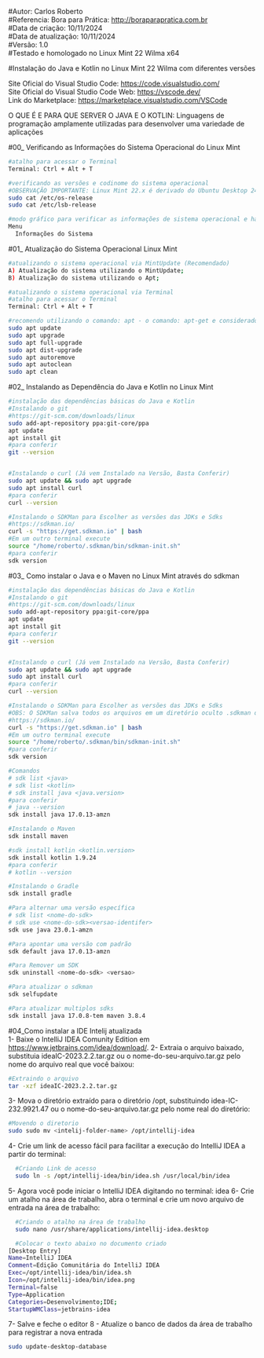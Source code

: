 #Autor: Carlos Roberto<br>
#Referencia: Bora para Prática: http://boraparapratica.com.br<br>
#Data de criação: 10/11/2024<br>
#Data de atualização: 10/11/2024<br>
#Versão: 1.0<br>
#Testado e homologado no Linux Mint 22 Wilma x64<br>

#Instalação do Java e Kotlin no Linux Mint 22 Wilma com diferentes versões<br>


Site Oficial do Visual Studio Code: https://code.visualstudio.com/<br>
Site Oficial do Visual Studio Code Web: https://vscode.dev/<br>
Link do Marketplace: https://marketplace.visualstudio.com/VSCode

O QUE É E PARA QUE SERVER O JAVA E O KOTLIN: Linguagens de programação amplamente utilizadas para desenvolver uma variedade de aplicações

#00_ Verificando as Informações do Sistema Operacional do Linux Mint<br>
```bash
#atalho para acessar o Terminal
Terminal: Ctrl + Alt + T

#verificando as versões e codinome do sistema operacional
#OBSERVAÇÃO IMPORTANTE: Linux Mint 22.x é derivado do Ubuntu Desktop 24.04.x Noble Numbat
sudo cat /etc/os-release
sudo cat /etc/lsb-release

#modo gráfico para verificar as informações de sistema operacional e hardware
Menu
  Informações do Sistema
```

#01_ Atualização do Sistema Operacional Linux Mint<br>
```bash
#atualizando o sistema operacional via MintUpdate (Recomendado)
A) Atualização do sistema utilizando o MintUpdate;
B) Atualização do sistema utilizando o Apt;

#atualizando o sistema operacional via Terminal
#atalho para acessar o Terminal
Terminal: Ctrl + Alt + T

#recomendo utilizando o comando: apt - o comando: apt-get e considerado obsoleto
sudo apt update
sudo apt upgrade
sudo apt full-upgrade
sudo apt dist-upgrade
sudo apt autoremove
sudo apt autoclean
sudo apt clean
```


#02_ Instalando as Dependência do Java e Kotlin no Linux Mint<br>
```bash
#instalação das dependências básicas do Java e Kotlin
#Instalando o git
#https://git-scm.com/downloads/linux
sudo add-apt-repository ppa:git-core/ppa
apt update
apt install git
#para conferir
git --version


#Instalando o curl (Já vem Instalado na Versão, Basta Conferir)
sudo apt update && sudo apt upgrade
sudo apt install curl
#para conferir
curl --version

#Instalando o SDKMan para Escolher as versões das JDKs e Sdks
#https://sdkman.io/
curl -s "https://get.sdkman.io" | bash
#Em um outro terminal execute
source "/home/roberto/.sdkman/bin/sdkman-init.sh"
#para conferir
sdk version

```


#03_ Como instalar o Java e o Maven no Linux Mint através do sdkman<br>
```bash
#instalação das dependências básicas do Java e Kotlin
#Instalando o git
#https://git-scm.com/downloads/linux
sudo add-apt-repository ppa:git-core/ppa
apt update
apt install git
#para conferir
git --version


#Instalando o curl (Já vem Instalado na Versão, Basta Conferir)
sudo apt update && sudo apt upgrade
sudo apt install curl
#para conferir
curl --version

#Instalando o SDKMan para Escolher as versões das JDKs e Sdks
#OBS: O SDKMan salva todos os arquivos em um diretório oculto .sdkman do <usuario> na pasta candidates
#https://sdkman.io/
curl -s "https://get.sdkman.io" | bash
#Em um outro terminal execute
source "/home/roberto/.sdkman/bin/sdkman-init.sh"
#para conferir
sdk version

#Comandos
# sdk list <java>    
# sdk list <kotlin> 
# sdk install java <java.version>
#para conferir
# java --version
sdk install java 17.0.13-amzn

#Instalando o Maven
sdk install maven

#sdk install kotlin <kotlin.version>
sdk install kotlin 1.9.24
#para conferir
# kotlin --version

#Instalando o Gradle
sdk install gradle

#Para alternar uma versão específica
# sdk list <nome-do-sdk>
# sdk use <nome-do-sdk><versao-identifer>
sdk use java 23.0.1-amzn

#Para apontar uma versão com padrão
sdk default java 17.0.13-amzn

#Para Remover um SDK
sdk uninstall <nome-do-sdk> <versao>

#Para atualizar o sdkman
sdk selfupdate

#Para atualizar multiplos sdks
sdk install java 17.0.8-tem maven 3.8.4

```

#04_Como instalar a IDE Intelij atualizada <br>
  1- Baixe o IntelliJ IDEA Comunity Edition em https://www.jetbrains.com/idea/download/.
  2- Extraia o arquivo baixado, substituia ideaIC-2023.2.2.tar.gz ou o nome-do-seu-arquivo.tar.gz pelo nome do arquivo real que você baixou:

  ```bash
  #Extraindo o arquivo
  tar -xzf ideaIC-2023.2.2.tar.gz
  ```
  3- Mova o diretório extraído para o diretório /opt, substituindo idea-IC-232.9921.47 ou o nome-do-seu-arquivo.tar.gz pelo nome real do diretório:
  ```bash
  #Movendo o diretorio
  sudo sudo mv <intelij-folder-name> /opt/intellij-idea
  ```

  4- Crie um link de acesso fácil para facilitar a execução do IntelliJ IDEA a partir do terminal:
```bash
  #Criando Link de acesso
  sudo ln -s /opt/intellij-idea/bin/idea.sh /usr/local/bin/idea
  ```

  5- Agora você pode iniciar o IntelliJ IDEA digitando no terminal: idea
  6- Crie um atalho na área de trabalho, abra o terminal e crie um novo arquivo de entrada na área de trabalho:
```bash
  #Criando o atalho na área de trabalho
  sudo nano /usr/share/applications/intellij-idea.desktop

  #Colocar o texto abaixo no documento criado
[Desktop Entry]
Name=IntelliJ IDEA
Comment=Edição Comunitária do IntelliJ IDEA
Exec=/opt/intellij-idea/bin/idea.sh
Icon=/opt/intellij-idea/bin/idea.png
Terminal=false
Type=Application
Categories=Desenvolvimento;IDE;
StartupWMClass=jetbrains-idea
 ```

   7- Salve e feche o editor
   8 - Atualize o banco de dados da área de trabalho para registrar a nova entrada
```bash
sudo update-desktop-database
 ```
